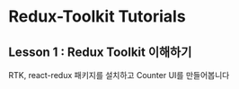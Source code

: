 # Redux-Toolkit Tutorials
## Lesson 1 : Redux Toolkit 이해하기
RTK, react-redux 패키지를 설치하고 Counter UI를 만들어봅니다